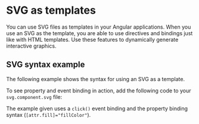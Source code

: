 # SVG as templates

You can use SVG files as templates in your Angular applications.
When you use an SVG as the template, you are able to use directives and bindings just like with HTML templates.
Use these features to dynamically generate interactive graphics.

## SVG syntax example

The following example shows the syntax for using an SVG as a template.

<docs-code header="src/app/svg.component.ts" path="adev/content/examples/template-syntax/src/app/svg.component.ts"/>

To see property and event binding in action, add the following code to your `svg.component.svg` file:

<docs-code header="src/app/svg.component.svg" path="adev/content/examples/template-syntax/src/app/svg.component.svg"/>

The example given uses a `click()` event binding and the property binding syntax \(`[attr.fill]="fillColor"`\).
